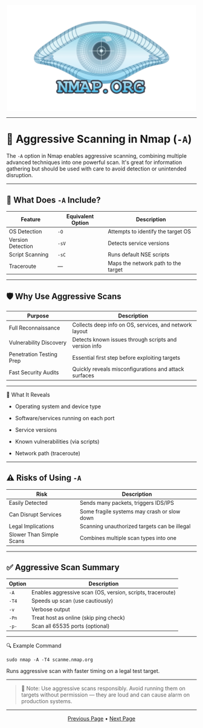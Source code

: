 <p align="center">
	<img src="https://raw.githubusercontent.com/xHak1m/Nmap/main/docs/images/nmap.png" width=500alt="nmap.png"/>
</p>

---

# 🚨 Aggressive Scanning in Nmap (`-A`)

The `-A` option in Nmap enables aggressive scanning, combining multiple advanced techniques into one powerful scan. It's great for information gathering but should be used with care to avoid detection or unintended disruption.

---

## 🔧 What Does `-A` Include?

| Feature             | Equivalent Option | Description                                  |
|---------------------|-------------------|----------------------------------------------|
| OS Detection        | `-O`              | Attempts to identify the target OS           |
| Version Detection   | `-sV`             | Detects service versions                     |
| Script Scanning     | `-sC`             | Runs default NSE scripts                     |
| Traceroute          | —                 | Maps the network path to the target          |

---

## 🛡️ Why Use Aggressive Scans

| Purpose                    | Description                                                              |
|----------------------------|--------------------------------------------------------------------------|
| Full Reconnaissance        | Collects deep info on OS, services, and network layout                   |
| Vulnerability Discovery    | Detects known issues through scripts and version info                   |
| Penetration Testing Prep   | Essential first step before exploiting targets                           |
| Fast Security Audits       | Quickly reveals misconfigurations and attack surfaces                    |

---

🧪 What It Reveals

- Operating system and device type

- Software/services running on each port

- Service versions

- Known vulnerabilities (via scripts)

- Network path (traceroute)

---

## ⚠️ Risks of Using `-A`

| Risk                       | Description                                                              |
|----------------------------|---------------------------------------------------------------------------|
| Easily Detected            | Sends many packets, triggers IDS/IPS                                      |
| Can Disrupt Services       | Some fragile systems may crash or slow down                               |
| Legal Implications         | Scanning unauthorized targets can be illegal                              |
| Slower Than Simple Scans   | Combines multiple scan types into one                                     |

---

## ✅ Aggressive Scan Summary

| Option     | Description                                               |
|------------|-----------------------------------------------------------|
| `-A`       | Enables aggressive scan (OS, version, scripts, traceroute)|
| `-T4`      | Speeds up scan (use cautiously)                           |
| `-v`       | Verbose output                                            |
| `-Pn`      | Treat host as online (skip ping check)                   |
| `-p-`      | Scan all 65535 ports (optional)                           |

---

🔍 Example Command

```
sudo nmap -A -T4 scanme.nmap.org
```

Runs aggressive scan with faster timing on a legal test target.

---

> 🧠 Note: Use aggressive scans responsibly. Avoid running them on targets without permission — they are loud and can cause alarm on production systems.

---

<p align="center">
	<a href="https://github.com/xHak1m/Nmap/blob/main/docs/resources/2%20-%20Scan%20Types/3%20-%20Stealth%20Scan.md">Previous Page</a> • 
	<a href="https://github.com/xHak1m/Nmap/blob/main/docs/resources/3%20-%20Scripting%20Engine/1%20-%20Intro%20to%20NSE.md">Next Page</a>
</p>
